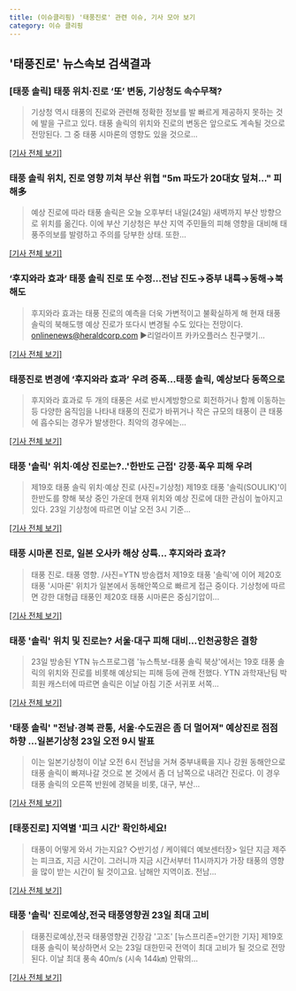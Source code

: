 ```yaml
---
title: (이슈클리핑) '태풍진로' 관련 이슈, 기사 모아 보기
category: 이슈 클리핑
---
```

## **'태풍진로'** 뉴스속보 검색결과
### [태풍 솔릭] 태풍 위치·진로 ‘또’ 변동, 기상청도 속수무책?

>기상청 역시 태풍의 진로와 관련해 정확한 정보를 발 빠르게 제공하지 못하는 것에 발을 구르고 있다. 태풍 솔릭의 위치와 진로의 변동은 앞으로도 계속될 것으로 전망된다. 그 중 태풍 시마론의 영향도 있을 것으로...

[[기사 전체 보기]](http://www.dailian.co.kr/news/view/734411/?sc=naver)

### 태풍 솔릭 위치, 진로 영향 끼쳐 부산 위협 "5m 파도가 20대女 덮쳐…" 피해多

>예상 진로에 따라 태풍 솔릭은 오늘 오후부터 내일(24일) 새벽까지 부산 방향으로 위치를 옮긴다. 이에 부산 기상청은 부산 지역 주민들의 피해 영향을 대비해 태풍주의보를 발령하고 주의를 당부한 상태. 또한...

[[기사 전체 보기]](http://www.honam.co.kr/read.php3?aid=1534987213563479215)

### ‘후지와라 효과‘ 태풍 솔릭 진로 또 수정…전남 진도→중부 내륙→동해→북해도

>후지와라 효과는 태풍 진로의 예측을 더욱 가변적이고 불확실하게 해 현재 태풍 솔릭의 북해도행 예상 진로가 또다시 변경될 수도 있다는 전망이다. onlinenews@heraldcorp.com ▶리얼라이프 카카오플러스 친구맺기...

[[기사 전체 보기]](http://news.heraldcorp.com/view.php?ud=20180823000031)

### 태풍진로 변경에 ‘후지와라 효과’ 우려 증폭…태풍 솔릭, 예상보다 동쪽으로

>후지와라 효과로 두 개의 태풍은 서로 반시계방향으로 회전하거나 함께 이동하는 등 다양한 움직임을 나타내 태풍의 진로가 바뀌거나 작은 규모의 태풍이 큰 태풍에 흡수되는 경우가 발생한다. 최악의 경우에는...

[[기사 전체 보기]](http://www.ajunews.com/view/20180823083929896)

### 태풍 '솔릭' 위치·예상 진로는?..'한반도 근접' 강풍·폭우 피해 우려

>제19호 태풍 솔릭 위치·예상 진로 (사진=기상청) 제19호 태풍 '솔릭(SOULIK)'이 한반도를 향해 북상 중인 가운데 현재 위치와 예상 진로에 대한 관심이 높아지고 있다. 23일 기상청에 따르면 이날 오전 3시 기준...

[[기사 전체 보기]](http://news.hankyung.com/article/201808238496I)

### 태풍 시마론 진로, 일본 오사카 해상 상륙… 후지와라 효과?

>태풍 진로. 태풍 영향. /사진=YTN 방송캡처 제19호 태풍 '솔릭'에 이어 제20호 태풍 '시마론' 위치가 일본에서 동해안쪽으로 빠르게 접근 중이다. 기상청에 따르면 강한 대형급 태풍인 제20호 태풍 시마론은 중심기압이...

[[기사 전체 보기]](http://moneys.mt.co.kr/news/mwView.php?no=2018082307358023838)

### 태풍 '솔릭' 위치 및 진로는? 서울·대구 피해 대비…인천공항은 결항

>23일 방송된 YTN 뉴스프로그램 '뉴스특보-태풍 솔릭 북상'에서는 19호 태풍 솔릭의 위치와 진로를 비롯해 예상되는 피해 등에 관해 전했다. YTN 과학재난팀 박희원 캐스터에 따르면 솔릭은 이날 아침 기준 서귀포 서쪽...

[[기사 전체 보기]](http://stoo.asiae.co.kr/news/naver_view.htm?idxno=2018082309182163611)

### '태풍 솔릭' "전남·경북 관통, 서울·수도권은 좀 더 멀어져" 예상진로 점점 하향 …일본기상청 23일 오전 9시 발표

>이는 일본기상청이 이날 오전 6시 전남을 거쳐 중부내륙을 지나 강원 동해안으로 태풍 솔릭이 빠져나갈 것으로 본 것에서 좀 더 남쪽으로 내려간 진로다. 이 경우 태풍 솔릭의 오른쪽 반원에 경북을 비롯, 대구, 부산...

[[기사 전체 보기]](http://news.imaeil.com/Society/2018082310410502315)

### [태풍진로] 지역별 '피크 시간' 확인하세요!

>태풍이 어떻게 와서 가는지요? ◇반기성 / 케이웨더 예보센터장> 일단 지금 제주는 피크죠, 지금 시간이. 그러니까 지금 시간서부터 11시까지가 가장 태풍의 영향을 많이 받는 시간이 될 것이고요. 남해안 지역이죠. 전남...

[[기사 전체 보기]](http://www.ytn.co.kr/_ln/0108_201808230849230676)

### 태풍 '솔릭' 진로예상,전국 태풍영향권 23일 최대 고비

>태풍진로예상,전국 태풍영향권 긴장감 '고조' [뉴스프리존=안기한 기자] 제19호 태풍 솔릭이 북상하면서 오는 23일 대한민국 전역이 최대 고비가 될 것으로 전망된다. 이날 최대 풍속 40m/s (시속 144㎞) 안팎의...

[[기사 전체 보기]](http://www.newsfreezone.co.kr/news/articleView.html?idxno=76335)



